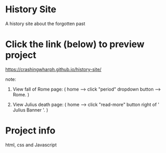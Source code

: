 # History Site 
A history site about the forgotten past

# Click the link (below) to preview project
https://crashingwharph.github.io/history-site/

note:

1) View fall of Rome page: ( home --> click "period" dropdown button --> Rome. ) 
   
3) View Julius death page: ( home --> click "read-more" button right of ' Julius Banner '. )

# Project info
html, css and Javascript
